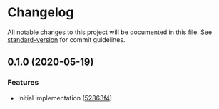 # Changelog

All notable changes to this project will be documented in this file.
See [standard-version](https://github.com/conventional-changelog/standard-version) for commit guidelines.

## 0.1.0 (2020-05-19)

### Features

* Initial
  implementation ([52863f4](https://github.com/cfware/get-package-type/commit/52863f4b2b7b287fe1adcd97331231a2911312dc))
